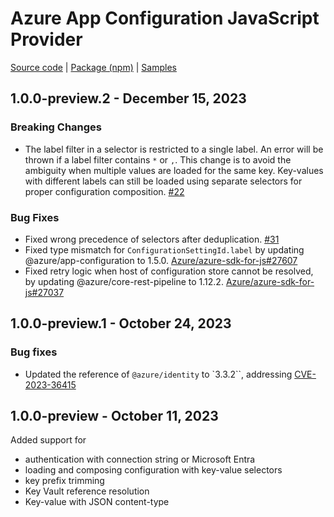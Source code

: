 # Azure App Configuration JavaScript Provider

[Source code][source_code] | [Package (npm)][package] | [Samples][samples]

## 1.0.0-preview.2 - December 15, 2023
### Breaking Changes
- The label filter in a selector is restricted to a single label. An error will be thrown if a label filter contains `*` or `,`. This change is to avoid the ambiguity when multiple values are loaded for the same key. Key-values with different labels can still be loaded using separate selectors for proper configuration composition. [#22](https://github.com/Azure/AppConfiguration-JavaScriptProvider/pull/22)

### Bug Fixes
- Fixed wrong precedence of selectors after deduplication. [#31](https://github.com/Azure/AppConfiguration-JavaScriptProvider/pull/31)
- Fixed type mismatch for `ConfigurationSettingId.label` by updating @azure/app-configuration to 1.5.0. [Azure/azure-sdk-for-js#27607](https://github.com/Azure/azure-sdk-for-js/issues/27607)
- Fixed retry logic when host of configuration store cannot be resolved, by updating @azure/core-rest-pipeline to 1.12.2. [Azure/azure-sdk-for-js#27037](https://github.com/Azure/azure-sdk-for-js/issues/27037)


## 1.0.0-preview.1 - October 24, 2023
### Bug fixes
- Updated the reference of `@azure/identity` to `3.3.2``, addressing [CVE-2023-36415](https://msrc.microsoft.com/update-guide/en-US/vulnerability/CVE-2023-36415)

## 1.0.0-preview - October 11, 2023
Added support for
- authentication with connection string or Microsoft Entra
- loading and composing configuration with key-value selectors
- key prefix trimming
- Key Vault reference resolution
- Key-value with JSON content-type

[package]: https://www.npmjs.com/package/@azure/app-configuration-provider
[samples]: https://github.com/Azure/AppConfiguration-JavaScriptProvider/tree/main/examples
[source_code]: https://github.com/Azure/AppConfiguration-JavaScriptProvider

